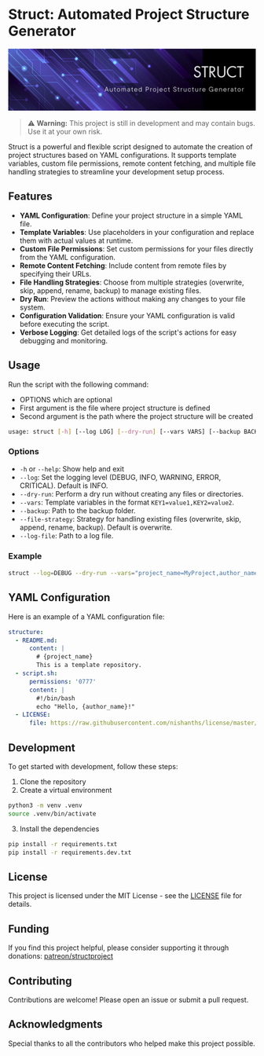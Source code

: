 # Struct: Automated Project Structure Generator

![Struct Banner](extras/banner.png)

> ⚠️ **Warning:** This project is still in development and may contain bugs. Use it at your own risk.

Struct is a powerful and flexible script designed to automate the creation of project structures based on YAML configurations. It supports template variables, custom file permissions, remote content fetching, and multiple file handling strategies to streamline your development setup process.

## Features

- **YAML Configuration**: Define your project structure in a simple YAML file.
- **Template Variables**: Use placeholders in your configuration and replace them with actual values at runtime.
- **Custom File Permissions**: Set custom permissions for your files directly from the YAML configuration.
- **Remote Content Fetching**: Include content from remote files by specifying their URLs.
- **File Handling Strategies**: Choose from multiple strategies (overwrite, skip, append, rename, backup) to manage existing files.
- **Dry Run**: Preview the actions without making any changes to your file system.
- **Configuration Validation**: Ensure your YAML configuration is valid before executing the script.
- **Verbose Logging**: Get detailed logs of the script's actions for easy debugging and monitoring.

## Usage

Run the script with the following command:

- OPTIONS which are optional
- First argument is the file where project structure is defined
- Second argument is the path where the project structure will be created

```sh
usage: struct [-h] [--log LOG] [--dry-run] [--vars VARS] [--backup BACKUP] [--file-strategy {overwrite,skip,append,rename,backup}] [--log-file LOG_FILE] yaml_file base_path
```

### Options

- `-h` or `--help`: Show help and exit
- `--log`: Set the logging level (DEBUG, INFO, WARNING, ERROR, CRITICAL). Default is INFO.
- `--dry-run`: Perform a dry run without creating any files or directories.
- `--vars`: Template variables in the format `KEY1=value1,KEY2=value2`.
- `--backup`: Path to the backup folder.
- `--file-strategy`: Strategy for handling existing files (overwrite, skip, append, rename, backup). Default is overwrite.
- `--log-file`: Path to a log file.

### Example

```sh
struct --log=DEBUG --dry-run --vars="project_name=MyProject,author_name=JohnDoe" --backup=/path/to/backup --file-strategy=rename --log-file=/path/to/logfile.log path/to/project_structure.yaml /path/to/your/project
```

## YAML Configuration

Here is an example of a YAML configuration file:

```yaml
structure:
  - README.md:
      content: |
        # {project_name}
        This is a template repository.
  - script.sh:
      permissions: '0777'
      content: |
        #!/bin/bash
        echo "Hello, {author_name}!"
  - LICENSE:
      file: https://raw.githubusercontent.com/nishanths/license/master/LICENSE
```

## Development

To get started with development, follow these steps:

1. Clone the repository
2. Create a virtual environment

```sh
python3 -m venv .venv
source .venv/bin/activate
```

3. Install the dependencies

```sh
pip install -r requirements.txt
pip install -r requirements.dev.txt
```

## License

This project is licensed under the MIT License - see the [LICENSE](LICENSE) file for details.

## Funding

If you find this project helpful, please consider supporting it through donations: [patreon/structproject](https://patreon.com/structproject)

## Contributing

Contributions are welcome! Please open an issue or submit a pull request.

## Acknowledgments

Special thanks to all the contributors who helped make this project possible.
